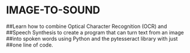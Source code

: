 # IMAGE-TO-SOUND
##Learn how to combine Optical Character Recognition (OCR) and
##Speech Synthesis to create a program that can turn text from an image
##into spoken words using Python and the pytesseract library with just
##one line of code.
